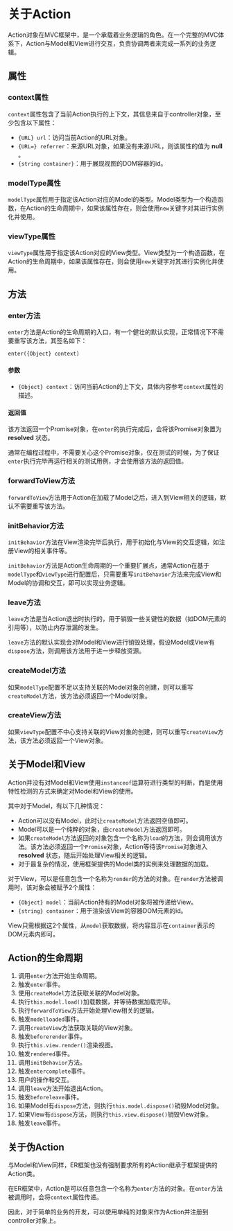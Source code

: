 # 关于Action

Action对象在MVC框架中，是一个承载着业务逻辑的角色。在一个完整的MVC体系下，Action与Model和View进行交互，负责协调两者来完成一系列的业务逻辑。

## 属性

### context属性

`context`属性包含了当前Action执行的上下文，其信息来自于controller对象，至少包含以下属性：

- `{URL} url`：访问当前Action的URL对象。
- `{URL=} referrer`：来源URL对象，如果没有来源URL，则该属性的值为 **null** 。
- `{string container}`：用于展现视图的DOM容器的id。

### modelType属性

`modelType`属性用于指定该Action对应的Model的类型。Model类型为一个构造函数，在Action的生命周期中，如果该属性存在，则会使用`new`关键字对其进行实例化并使用。

### viewType属性

`viewType`属性用于指定该Action对应的View类型。View类型为一个构造函数，在Action的生命周期中，如果该属性存在，则会使用`new`关键字对其进行实例化并使用。

## 方法

### enter方法

`enter`方法是Action的生命周期的入口，有一个健壮的默认实现，正常情况下不需要重写该方法，其签名如下：

    enter({Object} context)

#### 参数

- `{Object} context`：访问当前Action的上下文，具体内容参考`context`属性的描述。

#### 返回值

该方法返回一个Promise对象，在`enter`的执行完成后，会将该Promise对象置为 **resolved** 状态。

通常在编程过程中，不需要关心这个Promise对象，仅在测试的时候，为了保证`enter`执行完毕再运行相关的测试用例，才会使用该方法的返回值。

### forwardToView方法

`forwardToView`方法用于Action在加载了Model之后，进入到View相关的逻辑，默认不需要重写该方法。

### initBehavior方法

`initBehavior`方法在View渲染完毕后执行，用于初始化与View的交互逻辑，如注册View的相关事件等。

`initBehavior`方法是Action生命周期的一个重要扩展点，通常Action在基于`modelType`和`viewType`进行配置后，只需要重写`initBehavior`方法来完成View和Model的协调和交互，即可以实现业务逻辑。

### leave方法

`leave`方法是当Action退出时执行的，用于销毁一些关键性的数据（如DOM元素的引用等），以防止内存泄漏的发生。

`leave`方法的默认实现会对Model和View进行销毁处理，假设Model或View有`dispose`方法，则调用该方法用于进一步释放资源。

### createModel方法

如果`modelType`配置不足以支持关联的Model对象的创建，则可以重写`createModel`方法，该方法必须返回一个Model对象。

### createView方法

如果`viewType`配置不中心支持关联的View对象的创建，则可以重写`createView`方法，该方法必须返回一个View对象。

## 关于Model和View

Action并没有对Model和View使用`instanceof`运算符进行类型的判断，而是使用特性检测的方式来确定对Model和View的使用。

其中对于Model，有以下几种情况：

- Action可以没有Model，此时让`createModel`方法返回空值即可。
- Model可以是一个纯粹的对象，由`createModel`方法返回即可。
- 如果`createModel`方法返回的对象包含一个名称为`load`的方法，则会调用该方法。该方法必须返回一个`Promise`对象，Action等待该`Promise`对象进入 **resolved** 状态，随后开始处理View相关的逻辑。
- 对于最复杂的情况，使用框架提供的Model类的实例来处理数据的加载。

对于View，可以是任意包含一个名称为`render`的方法的对象。在`render`方法被调用时，该对象会被赋予2个属性：

- `{Object} model`：当前Action持有的Model对象将被传递给View。
- `{string} container`：用于渲染该View的容器DOM元素的id。

View只需根据这2个属性，从`model`获取数据，将内容显示在`container`表示的DOM元素内即可。

## Action的生命周期

1. 调用`enter`方法开始生命周期。
2. 触发`enter`事件。
3. 使用`createModel`方法获取关联的Model对象。
4. 执行`this.model.load()`加载数据，并等待数据加载完毕。
5. 执行`forwardToView`方法开始处理View相关的逻辑。
6. 触发`modelloaded`事件。
7. 调用`createView`方法获取关联的View对象。
8. 触发`beforerender`事件。
9. 执行`this.view.render()`渲染视图。
10. 触发`rendered`事件。
11. 调用`initBehavior`方法。
12. 触发`entercomplete`事件。
13. 用户的操作和交互。
14. 调用`leave`方法开始退出Action。
15. 触发`beforeleave`事件。
16. 如果Model有`dispose`方法，则执行`this.model.dispose()`销毁Model对象。
17. 如果View有`dispose`方法，则执行`this.view.dispose()`销毁View对象。
18. 触发`leave`事件。

## 关于伪Action

与Model和View同样，ER框架也没有强制要求所有的Action继承于框架提供的Action类。

在ER框架中，Action是可以任意包含一个名称为`enter`方法的对象。在`enter`方法被调用时，会将`context`属性传递。

因此，对于简单的业务的开发，可以使用单纯的对象来作为Action并注册到controller对象上。